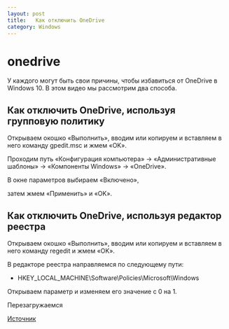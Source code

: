 ```yaml
---
layout: post
title:   Как отключить OneDrive
category: Windows
---
```


# onedrive

У каждого могут быть свои причины, чтобы избавиться от OneDrive в Windows 10. В этом видео мы рассмотрим два способа. 

## Как отключить OneDrive, используя групповую политику 

Открываем окошко «Выполнить», вводим или копируем и вставляем в него команду gpedit.msc и жмем «OK».

Проходим путь «Конфигурация компьютера» → «Административные шаблоны» → «Компоненты Windows» → «OneDrive».
 
В окне параметров выбираем «Включено», 
 
затем жмем «Применить» и «OK».

## Как отключить OneDrive, используя редактор реестра 

Открываем окошко «Выполнить», вводим или копируем и вставляем в него команду regedit и жмем «OK». 

В редакторе реестра направляемся по следующему пути:
 
- HKEY_LOCAL_MACHINE\Software\Policies\Microsoft\Windows 
 
Открываем параметр и изменяем его значение с 0 на 1. 
 
Перезагружаемся

[Источник](https://www.youtube.com/watch?v=kf2IZOSX2VY) 
